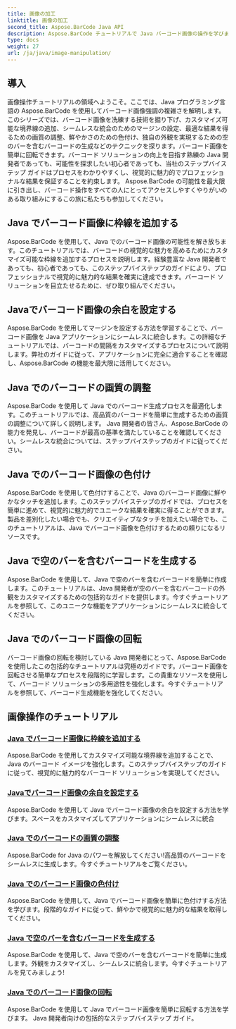 ```yaml
---
title: 画像の加工
linktitle: 画像の加工
second_title: Aspose.BarCode Java API
description: Aspose.BarCode チュートリアルで Java バーコード画像の操作を学びましょう。視覚的に魅力的なバーコードを簡単に強化、カスタマイズ、作成できます。
type: docs
weight: 27
url: /ja/java/image-manipulation/
---
```

## 導入
画像操作チュートリアルの領域へようこそ。ここでは、Java プログラミング言語の Aspose.BarCode を使用してバーコード画像強調の複雑さを解明します。このシリーズでは、バーコード画像を洗練する技術を掘り下げ、カスタマイズ可能な境界線の追加、シームレスな統合のためのマージンの設定、最適な結果を得るための画質の調整、鮮やかさのための色付け、独自の外観を実現するための空のバーを含むバーコードの生成などのテクニックを探ります。バーコード画像を簡単に回転できます。バーコード ソリューションの向上を目指す熟練の Java 開発者であっても、可能性を探求したい初心者であっても、当社のステップバイステップ ガイドはプロセスをわかりやすくし、視覚的に魅力的でプロフェッショナルな結果を保証することを約束します。 Aspose.BarCode の可能性を最大限に引き出し、バーコード操作をすべての人にとってアクセスしやすくやりがいのある取り組みにするこの旅に私たちも参加してください。


## Java でバーコード画像に枠線を追加する

Aspose.BarCode を使用して、Java でのバーコード画像の可能性を解き放ちます。このチュートリアルでは、バーコードの視覚的な魅力を高めるためにカスタマイズ可能な枠線を追加するプロセスを説明します。経験豊富な Java 開発者であっても、初心者であっても、このステップバイステップのガイドにより、プロフェッショナルで視覚的に魅力的な結果を確実に達成できます。バーコード ソリューションを目立たせるために、ぜひ取り組んでください。

## Javaでバーコード画像の余白を設定する

Aspose.BarCode を使用してマージンを設定する方法を学習することで、バーコード画像を Java アプリケーションにシームレスに統合します。この詳細なチュートリアルでは、バーコードの間隔をカスタマイズするプロセスについて説明します。弊社のガイドに従って、アプリケーションに完全に適合することを確認し、Aspose.BarCode の機能を最大限に活用してください。

## Java でのバーコードの画質の調整

Aspose.BarCode を使用して Java でのバーコード生成プロセスを最適化します。このチュートリアルでは、高品質のバーコードを簡単に生成するための画質の調整について詳しく説明します。 Java 開発者の皆さん、Aspose.BarCode の能力を発見し、バーコードが最高の基準を満たしていることを確認してください。シームレスな統合については、ステップバイステップのガイドに従ってください。

## Java でのバーコード画像の色付け

Aspose.BarCode を使用して色付けすることで、Java のバーコード画像に鮮やかなタッチを追加します。このステップバイステップのガイドでは、プロセスを簡単に進めて、視覚的に魅力的でユニークな結果を確実に得ることができます。製品を差別化したい場合でも、クリエイティブなタッチを加えたい場合でも、このチュートリアルは、Java でバーコード画像を色付けするための頼りになるリソースです。

## Java で空のバーを含むバーコードを生成する

Aspose.BarCode を使用して、Java で空のバーを含むバーコードを簡単に作成します。このチュートリアルは、Java 開発者が空のバーを含むバーコードの外観をカスタマイズするための包括的なガイドを提供します。今すぐチュートリアルを参照して、このユニークな機能をアプリケーションにシームレスに統合してください。

## Java でのバーコード画像の回転

バーコード画像の回転を検討している Java 開発者にとって、Aspose.BarCode を使用したこの包括的なチュートリアルは究極のガイドです。バーコード画像を回転させる簡単なプロセスを段階的に学習します。この貴重なリソースを使用して、バーコード ソリューションの多用途性を強化します。今すぐチュートリアルを参照して、バーコード生成機能を強化してください。
## 画像操作のチュートリアル
### [Java でバーコード画像に枠線を追加する](./adding-borders-barcode-image/)
Aspose.BarCode を使用してカスタマイズ可能な境界線を追加することで、Java のバーコード イメージを強化します。このステップバイステップのガイドに従って、視覚的に魅力的なバーコード ソリューションを実現してください。
### [Javaでバーコード画像の余白を設定する](./setting-margins-barcode-image/)
Aspose.BarCode を使用して Java でバーコード画像の余白を設定する方法を学びます。スペースをカスタマイズしてアプリケーションにシームレスに統合
### [Java でのバーコードの画質の調整](./adjusting-image-quality-barcode/)
Aspose.BarCode for Java のパワーを解放してください!高品質のバーコードをシームレスに生成します。今すぐチュートリアルをご覧ください。
### [Java でのバーコード画像の色付け](./colorizing-barcode-image/)
Aspose.BarCode を使用して、Java でバーコード画像を簡単に色付けする方法を学びます。段階的なガイドに従って、鮮やかで視覚的に魅力的な結果を取得してください。
### [Java で空のバーを含むバーコードを生成する](./generating-barcode-empty-bars/)
Aspose.BarCode を使用して、Java で空のバーを含むバーコードを簡単に生成します。外観をカスタマイズし、シームレスに統合します。今すぐチュートリアルを見てみましょう!
### [Java でのバーコード画像の回転](./rotating-barcode-image/)
Aspose.BarCode を使用して Java でバーコード画像を簡単に回転する方法を学びます。 Java 開発者向けの包括的なステップバイステップ ガイド。